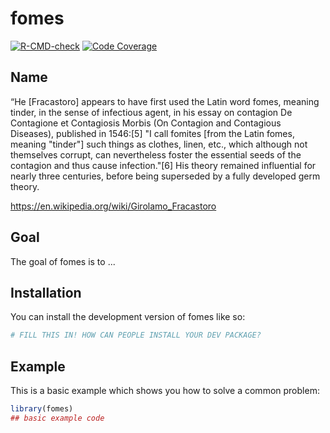 # fomes

<!-- badges: start -->
[![R-CMD-check](https://github.com/nickbrazeau/fomes/actions/workflows/check-standard.yaml/badge.svg)](https://github.com/nickbrazeau/fomes/actions/workflows/R-CMD-check.yaml)
[![Code Coverage](https://github.com/nickbrazeau/fomes/actions/workflows/test-coverage.yaml/badge.svg)](https://github.com/nickbrazeau/fomes/actions/workflows/test-coverage.yaml)
<!-- badges: end -->

## Name 

“He [Fracastoro] appears to have first used the Latin word fomes, meaning tinder, in the sense of infectious agent, in his essay on contagion De Contagione et Contagiosis Morbis (On Contagion and Contagious Diseases), published in 1546:[5] "I call fomites [from the Latin fomes, meaning "tinder"] such things as clothes, linen, etc., which although not themselves corrupt, can nevertheless foster the essential seeds of the contagion and thus cause infection."[6] His theory remained influential for nearly three centuries, before being superseded by a fully developed germ theory.

https://en.wikipedia.org/wiki/Girolamo_Fracastoro


## Goal 
The goal of fomes is to ...

## Installation

You can install the development version of fomes like so:

``` r
# FILL THIS IN! HOW CAN PEOPLE INSTALL YOUR DEV PACKAGE?
```

## Example

This is a basic example which shows you how to solve a common problem:

``` r
library(fomes)
## basic example code
```

